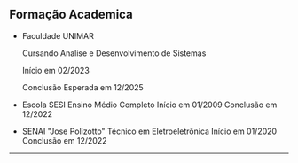## Formação Academica 
- Faculdade UNIMAR
    
    Cursando Analise e Desenvolvimento de Sistemas 
    
    Início em 02/2023
    
    Conclusão Esperada em 12/2025

- Escola SESI 
Ensino Médio Completo 
Início em 01/2009
Conclusão em 12/2022

- SENAI "Jose Polizotto" 
Técnico em Eletroeletrônica
Início em 01/2020
Conclusão em 12/2022 
---

